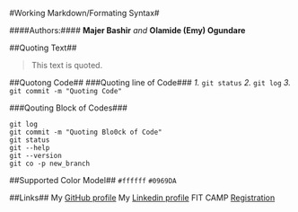 #Working Markdown/Formating Syntax#

####Authors:####
**Majer Bashir** _and_ **Olamide (Emy) Ogundare**

##Quoting Text##
> This text is quoted.

##Quotong Code##
###Quoting line of Code###
*1.* `git status`
*2.* `git log`
*3.* `git commit -m "Quoting Code"`

###Qouting Block of Codes###
```
git log
git commit -m "Quoting Blo0ck of Code"
git status
git --help
git --version
git co -p new_branch
```

##Supported Color Model##
`#ffffff`
`#0969DA`

##Links##
My [GitHub profile](https://github/com/emmanueloogundare)
My [Linkedin profile](https://www.lindin.com/in/emmanueloogundare)
FIT CAMP [Registration](bit.ly/WPMFitCamp)
